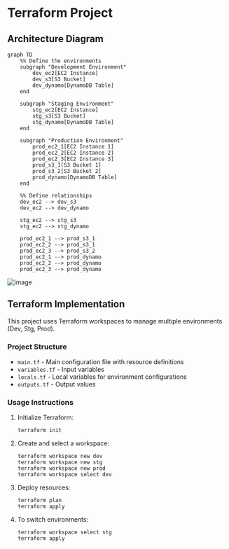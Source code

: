 # Terraform Project

## Architecture Diagram

```
graph TD
    %% Define the environments
    subgraph "Development Environment"
        dev_ec2[EC2 Instance]
        dev_s3[S3 Bucket]
        dev_dynamo[DynamoDB Table]
    end

    subgraph "Staging Environment"
        stg_ec2[EC2 Instance]
        stg_s3[S3 Bucket]
        stg_dynamo[DynamoDB Table]
    end

    subgraph "Production Environment"
        prod_ec2_1[EC2 Instance 1]
        prod_ec2_2[EC2 Instance 2]
        prod_ec2_3[EC2 Instance 3]
        prod_s3_1[S3 Bucket 1]
        prod_s3_2[S3 Bucket 2]
        prod_dynamo[DynamoDB Table]
    end

    %% Define relationships
    dev_ec2 --> dev_s3
    dev_ec2 --> dev_dynamo

    stg_ec2 --> stg_s3
    stg_ec2 --> stg_dynamo

    prod_ec2_1 --> prod_s3_1
    prod_ec2_2 --> prod_s3_1
    prod_ec2_3 --> prod_s3_2
    prod_ec2_1 --> prod_dynamo
    prod_ec2_2 --> prod_dynamo
    prod_ec2_3 --> prod_dynamo
```

![image](https://github.com/user-attachments/assets/8ef94553-e38e-4cc0-8c43-9a3565111093)

## Terraform Implementation

This project uses Terraform workspaces to manage multiple environments (Dev, Stg, Prod).

### Project Structure
- `main.tf` - Main configuration file with resource definitions
- `variables.tf` - Input variables
- `locals.tf` - Local variables for environment configurations
- `outputs.tf` - Output values

### Usage Instructions

1. Initialize Terraform:
   ```
   terraform init
   ```

2. Create and select a workspace:
   ```
   terraform workspace new dev
   terraform workspace new stg
   terraform workspace new prod
   terraform workspace select dev
   ```

3. Deploy resources:
   ```
   terraform plan
   terraform apply
   ```

4. To switch environments:
   ```
   terraform workspace select stg
   terraform apply
   ```
